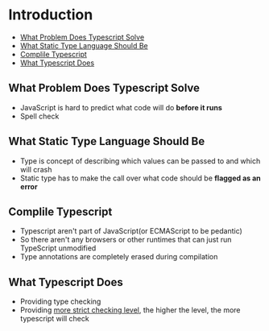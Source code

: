 # Introduction

* [What Problem Does Typescript Solve](#what-problem-does-typescript-solve)
* [What Static Type Language Should Be](#what-static-type-language-should-be)
* [Complile Typescript](#complile-typescript)
* [What Typescript Does](#what-typescript-does)

## What Problem Does Typescript Solve

- JavaScript is hard to predict what code will do **before it runs**
- Spell check

## What Static Type Language Should Be

- Type is concept of describing which values can be passed to and which will crash
- Static type has to make the call over what code should be **flagged as an error**

## Complile Typescript

- Typescript aren't part of JavaScript(or ECMAScript to be pedantic)
- So there aren't any browsers or other runtimes that can just run TypeScript unmodified
- Type annotations are completely erased during compilation

## What Typescript Does

- Providing type checking
- Providing [more strict checking level](typescript-config-file.md), the higher the level, the more typescript will check

